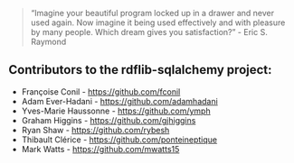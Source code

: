 > “Imagine your beautiful program locked up in a drawer and never used again. Now imagine it being used effectively and with pleasure by many people. Which dream gives you satisfaction?” - Eric S. Raymond

Contributors to the rdflib-sqlalchemy project:
----------------------------------------------

* Françoise Conil - https://github.com/fconil
* Adam Ever-Hadani - https://github.com/adamhadani
* Yves-Marie Haussonne - https://github.com/ymph 
* Graham Higgins - https://github.com/gjhiggins
* Ryan Shaw - https://github.com/rybesh
* Thibault Clérice - https://github.com/ponteineptique
* Mark Watts - https://github.com/mwatts15
